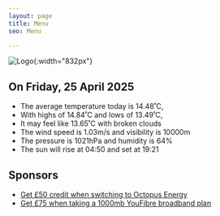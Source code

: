 ```yaml
---
layout: page
title: Menu
seo: Menu

---
```


![Logo](/images/logo.jpg){:width="832px"}

<!-- weather_marker starts -->
## On Friday, 25 April 2025

- The average temperature today is 14.48˚C,
- With highs of 14.84˚C and lows of 13.49˚C,
- It may feel like 13.65˚C with broken clouds
- The wind speed is 1.03m/s and visibility is 10000m
- The pressure is 1021hPa and humidity is 64%
- The sun will rise at 04:50 and set at 19:21

<!-- weather_marker ends -->

## Sponsors

- [Get £50 credit when switching to Octopus Energy](https://bit.ly/3oD1nnS)
- [Get £75 when taking a 1000mb YouFibre broadband plan](https://aklam.io/91zWhU?)
